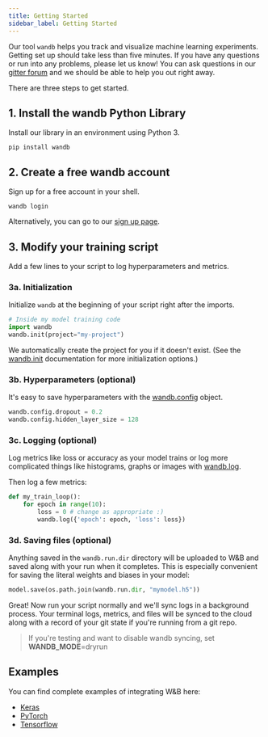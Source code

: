 ```yaml
---
title: Getting Started
sidebar_label: Getting Started
---
```


Our tool `wandb` helps you track and visualize machine learning experiments.  Getting set up should take less than five minutes.  If you have any questions or run into any problems, please let us know!  You can ask questions in our [gitter forum](https://gitter.im/wandb-app/community) and we should be able to help you out right away.

There are three steps to get started.

## 1. Install the wandb Python Library
Install our library in an environment using Python 3.
```shell
pip install wandb
```

## 2. Create a free wandb account

Sign up for a free account in your shell.

```shell
wandb login
```

Alternatively, you can go to our [sign up page](https://app.wandb.ai/login?signup=true).

## 3. Modify your training script
Add a few lines to your script to log hyperparameters and metrics.

### 3a. Initialization
Initialize `wandb` at the beginning of your script right after the imports.
```python
# Inside my model training code
import wandb
wandb.init(project="my-project")
```
We automatically create the project for you if it doesn't exist. (See the [wandb.init](init) documentation for more initialization options.)

### 3b. Hyperparameters (optional)

It's easy to save hyperparameters with the [wandb.config](config) object.

```python
wandb.config.dropout = 0.2
wandb.config.hidden_layer_size = 128
```

### 3c. Logging (optional)

Log metrics like loss or accuracy as your model trains or log more complicated things like histograms,  graphs or images with [wandb.log](log).

Then log a few metrics:
```python
def my_train_loop():
    for epoch in range(10):
        loss = 0 # change as appropriate :)
        wandb.log({'epoch': epoch, 'loss': loss})
```

### 3d. Saving files (optional)

Anything saved in the `wandb.run.dir` directory will be uploaded to W&B and saved along with your run when it completes. This is especially convenient for saving the literal weights and biases in your model:
```python
model.save(os.path.join(wandb.run.dir, "mymodel.h5"))
```

Great! Now run your script normally and we'll sync logs in a background process. Your terminal logs, metrics, and files will be synced to the cloud along with a record of your git state if you're running from a git repo.

> If you're testing and want to disable wandb syncing, set **WANDB_MODE**=dryrun

## Examples

You can find complete examples of integrating W&B here:

- [Keras](frameworks/keras-example)
- [PyTorch](frameworks/pytorch-example)
- [Tensorflow](frameworks/tensorflow-example)
